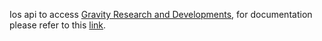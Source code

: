 Ios api to access [Gravity Research and Developments](https://www.gravityrd.com/), for documentation please refer to this [link](https://developers.gravityrd.com/display/DEV/Ios). 
